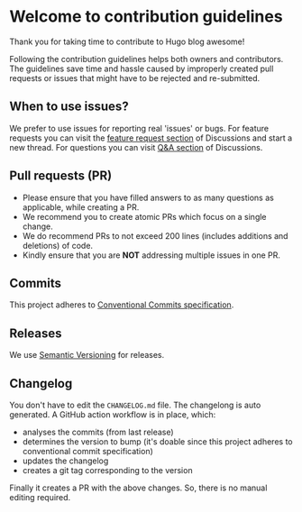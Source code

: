 # Welcome to contribution guidelines

Thank you for taking time to contribute to Hugo blog awesome!

Following the contribution guidelines helps both owners and contributors. The guidelines save time and hassle caused by improperly created pull requests or issues that might have to be rejected and re-submitted.

## When to use issues?

We prefer to use issues for reporting real 'issues' or bugs. For feature requests you can visit the [feature request section](https://github.com/hugo-sid/hugo-blog-awesome/discussions/categories/feature-requests) of Discussions and start a new thread.
For questions you can visit [Q&A section](https://github.com/hugo-sid/hugo-blog-awesome/discussions/categories/q-a) of Discussions.

## Pull requests (PR)

- Please ensure that you have filled answers to as many questions as applicable, while creating a PR.
- We recommend you to create atomic PRs which focus on a single change.
- We do recommend PRs to not exceed 200 lines (includes additions and deletions) of code.
- Kindly ensure that you are **NOT** addressing multiple issues in one PR.

## Commits

This project adheres to [Conventional Commits specification](https://www.conventionalcommits.org/en/v1.0.0/).

## Releases

We use [Semantic Versioning](https://semver.org/) for releases.

## Changelog

You don't have to edit the `CHANGELOG.md` file. The changelong is auto generated. A GitHub action workflow is in place, which:

- analyses the commits (from last release)
- determines the version to bump (it's doable since this project adheres to conventional commit specification)
- updates the changelog
- creates a git tag corresponding to the version

Finally it creates a PR with the above changes. So, there is no manual editing required.
